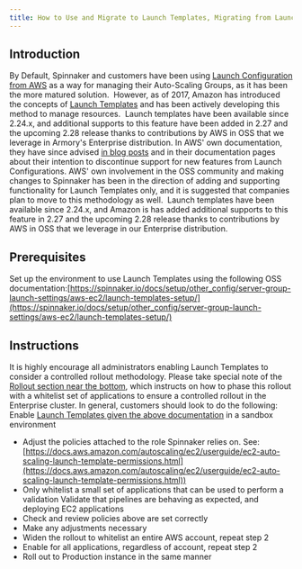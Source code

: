 ```yaml
---
title: How to Use and Migrate to Launch Templates, Migrating from Launch Configuration
---
```


## Introduction
By Default, Spinnaker and customers have been using [Launch Configuration from AWS](https://docs.aws.amazon.com/autoscaling/ec2/userguide/LaunchConfiguration.html) as a way for managing their Auto-Scaling Groups, as it has been the more matured solution.  However, as of 2017, Amazon has introduced the concepts of [Launch Templates](https://docs.aws.amazon.com/autoscaling/ec2/userguide/LaunchTemplates.html) and has been actively developing this method to manage resources. 
Launch templates have been available since 2.24.x, and additional supports to this feature have been added in 2.27 and the upcoming 2.28 release thanks to contributions by AWS in OSS that we leverage in Armory's Enterprise distribution.
In AWS' own documentation, they have since advised [in blog posts](https://aws.amazon.com/blogs/compute/amazon-ec2-auto-scaling-will-no-longer-add-support-for-new-ec2-features-to-launch-configurations/#:~:text=Launch%20templates%20define%20the%20steps,ve%20added%20to%20launch%20templates.) and in their documentation pages about their intention to discontinue support for new features from Launch Configurations.
AWS' own involvement in the OSS community and making changes to Spinnaker has been in the direction of adding and supporting functionality for Launch Templates only, and it is suggested that companies plan to move to this methodology as well. 
Launch templates have been available since 2.24.x, and Amazon is has added additional supports to this feature in 2.27 and the upcoming 2.28 release thanks to contributions by AWS in OSS that we leverage in our Enterprise distribution.

## Prerequisites
Set up the environment to use Launch Templates using the following OSS documentation:[https://spinnaker.io/docs/setup/other_config/server-group-launch-settings/aws-ec2/launch-templates-setup/](https://spinnaker.io/docs/setup/other_config/server-group-launch-settings/aws-ec2/launch-templates-setup/)
 

## Instructions
It is highly encourage all administrators enabling Launch Templates to consider a controlled rollout methodology. Please take special note of the [Rollout section near the bottom](https://spinnaker.io/docs/setup/other_config/server-group-launch-settings/aws-ec2/launch-templates-setup/#rollout-configuration), which instructs on how to phase this rollout with a whitelist set of applications to ensure a controlled rollout in the Enterprise cluster.
In general, customers should look to do the following:
Enable [Launch Templates given the above documentation](https://spinnaker.io/docs/setup/other_config/server-group-launch-settings/aws-ec2/launch-templates-setup/) in a sandbox environment
* Adjust the policies attached to the role Spinnaker relies on. See: [https://docs.aws.amazon.com/autoscaling/ec2/userguide/ec2-auto-scaling-launch-template-permissions.html](https://docs.aws.amazon.com/autoscaling/ec2/userguide/ec2-auto-scaling-launch-template-permissions.html))
* Only whitelist a small set of applications that can be used to perform a validation
Validate that pipelines are behaving as expected, and deploying EC2 applications
* Check and review policies above are set correctly
* Make any adjustments necessary
* Widen the rollout to whitelist an entire AWS account, repeat step 2
* Enable for all applications, regardless of account, repeat step 2
* Roll out to Production instance in the same manner

